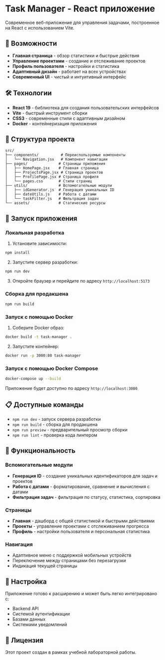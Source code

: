 # Task Manager - React приложение

Современное веб-приложение для управления задачами, построенное на React с использованием Vite.

## 🚀 Возможности

- **Главная страница** - обзор статистики и быстрые действия
- **Управление проектами** - создание и отслеживание проектов
- **Профиль пользователя** - настройки и статистика
- **Адаптивный дизайн** - работает на всех устройствах
- **Современный UI** - чистый и интуитивный интерфейс

## 🛠 Технологии

- **React 19** - библиотека для создания пользовательских интерфейсов
- **Vite** - быстрый инструмент сборки
- **CSS3** - современные стили с адаптивным дизайном
- **Docker** - контейнеризация приложения

## 📁 Структура проекта

```
src/
├── components/          # Переиспользуемые компоненты
│   └── Navigation.jsx   # Компонент навигации
├── pages/              # Страницы приложения
│   ├── HomePage.jsx    # Главная страница
│   ├── ProjectsPage.jsx # Страница проектов
│   ├── ProfilePage.jsx # Страница профиля
│   └── pages.css       # Стили страниц
├── utils/              # Вспомогательные модули
│   ├── idGenerator.js  # Генерация уникальных ID
│   ├── dateUtils.js    # Работа с датами
│   └── taskFilter.js   # Фильтрация задач
└── assets/             # Статические ресурсы
```

## 🚀 Запуск приложения

### Локальная разработка

1. Установите зависимости:
```bash
npm install
```

2. Запустите сервер разработки:
```bash
npm run dev
```

3. Откройте браузер и перейдите по адресу `http://localhost:5173`

### Сборка для продакшена

```bash
npm run build
```

### Запуск с помощью Docker

1. Соберите Docker образ:
```bash
docker build -t task-manager .
```

2. Запустите контейнер:
```bash
docker run -p 3000:80 task-manager
```

### Запуск с помощью Docker Compose

```bash
docker-compose up --build
```

Приложение будет доступно по адресу `http://localhost:3000`

## 📋 Доступные команды

- `npm run dev` - запуск сервера разработки
- `npm run build` - сборка для продакшена
- `npm run preview` - предварительный просмотр сборки
- `npm run lint` - проверка кода линтером

## 🎯 Функциональность

### Вспомогательные модули

- **Генерация ID** - создание уникальных идентификаторов для задач и проектов
- **Работа с датами** - форматирование, сравнение и вычисления с датами
- **Фильтрация задач** - фильтрация по статусу, статистика, сортировка

### Страницы

- **Главная** - дашборд с общей статистикой и быстрыми действиями
- **Проекты** - управление проектами с отслеживанием прогресса
- **Профиль** - настройки пользователя и персональная статистика

### Навигация

- Адаптивное меню с поддержкой мобильных устройств
- Переключение между страницами без перезагрузки
- Индикация текущей страницы

## 🔧 Настройка

Приложение готово к расширению и может быть легко интегрировано с:
- Backend API
- Системой аутентификации
- Базами данных
- Системами уведомлений

## 📝 Лицензия

Этот проект создан в рамках учебной лабораторной работы.
